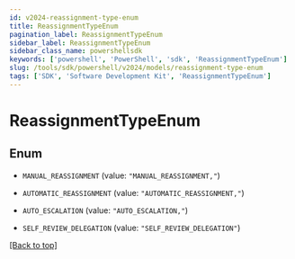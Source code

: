 ```yaml
---
id: v2024-reassignment-type-enum
title: ReassignmentTypeEnum
pagination_label: ReassignmentTypeEnum
sidebar_label: ReassignmentTypeEnum
sidebar_class_name: powershellsdk
keywords: ['powershell', 'PowerShell', 'sdk', 'ReassignmentTypeEnum'] 
slug: /tools/sdk/powershell/v2024/models/reassignment-type-enum
tags: ['SDK', 'Software Development Kit', 'ReassignmentTypeEnum']
---
```



# ReassignmentTypeEnum

## Enum


* `MANUAL_REASSIGNMENT` (value: `"MANUAL_REASSIGNMENT,"`)

* `AUTOMATIC_REASSIGNMENT` (value: `"AUTOMATIC_REASSIGNMENT,"`)

* `AUTO_ESCALATION` (value: `"AUTO_ESCALATION,"`)

* `SELF_REVIEW_DELEGATION` (value: `"SELF_REVIEW_DELEGATION"`)


[[Back to top]](#) 

